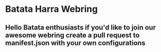 # Batata Harra Webring

## Hello Batata enthusiasts if you'd like to join our awesome webring create a pull request to manifest.json with your own configurations
